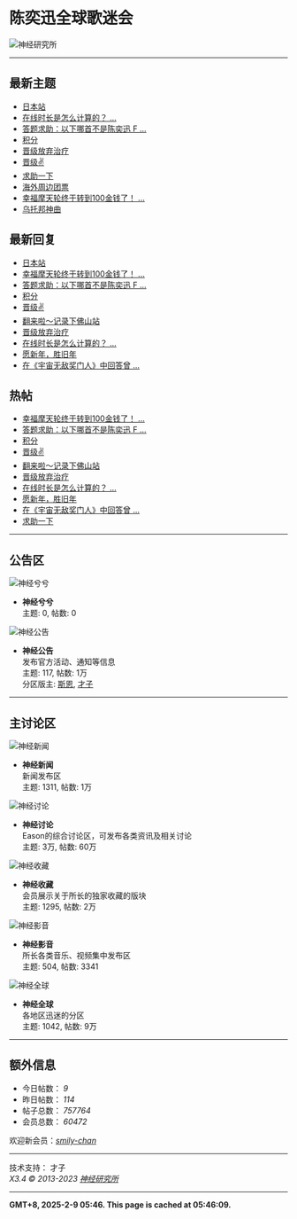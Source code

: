 # 陈奕迅全球歌迷会

![神经研究所](template/xinrui_iuni/images//logo.png)

---

## 最新主题

- [日本站](forum.php?mod=viewthread&tid=51489&extra=)
- [在线时长是怎么计算的？ ...](forum.php?mod=viewthread&tid=51488&extra=)
- [答题求助：以下哪首不是陈奕迅 F ...](forum.php?mod=viewthread&tid=51486&extra=)
- [积分](forum.php?mod=viewthread&tid=51485&extra=)
- [晋级放弃治疗](forum.php?mod=viewthread&tid=51484&extra=)
- [晋级✌](forum.php?mod=viewthread&tid=51483&extra=)
- [求助一下](forum.php?mod=viewthread&tid=51482&extra=)
- [海外周边团票](forum.php?mod=viewthread&tid=51481&extra=)
- [幸福摩天轮终于转到100金钱了！ ...](forum.php?mod=viewthread&tid=51480&extra=)
- [乌托邦神曲](forum.php?mod=viewthread&tid=51479&extra=)

## 最新回复

- [日本站](forum.php?mod=redirect&tid=51489&goto=lastpost#lastpost)
- [幸福摩天轮终于转到100金钱了！ ...](forum.php?mod=redirect&tid=51480&goto=lastpost#lastpost)
- [答题求助：以下哪首不是陈奕迅 F ...](forum.php?mod=redirect&tid=51486&goto=lastpost#lastpost)
- [积分](forum.php?mod=redirect&tid=51485&goto=lastpost#lastpost)
- [晋级✌](forum.php?mod=redirect&tid=51483&goto=lastpost#lastpost)
- [翻来啦～记录下佛山站](forum.php?mod=redirect&tid=51473&goto=lastpost#lastpost)
- [晋级放弃治疗](forum.php?mod=redirect&tid=51484&goto=lastpost#lastpost)
- [在线时长是怎么计算的？ ...](forum.php?mod=redirect&tid=51488&goto=lastpost#lastpost)
- [愿新年，胜旧年](forum.php?mod=redirect&tid=51438&goto=lastpost#lastpost)
- [在《宇宙无敌奖门人》中回答曾 ...](forum.php?mod=redirect&tid=51478&goto=lastpost#lastpost)

## 热帖

- [幸福摩天轮终于转到100金钱了！ ...](forum.php?mod=viewthread&tid=51480&extra=)
- [答题求助：以下哪首不是陈奕迅 F ...](forum.php?mod=viewthread&tid=51486&extra=)
- [积分](forum.php?mod=viewthread&tid=51485&extra=)
- [晋级✌](forum.php?mod=viewthread&tid=51483&extra=)
- [翻来啦～记录下佛山站](forum.php?mod=viewthread&tid=51473&extra=)
- [晋级放弃治疗](forum.php?mod=viewthread&tid=51484&extra=)
- [在线时长是怎么计算的？ ...](forum.php?mod=viewthread&tid=51488&extra=)
- [愿新年，胜旧年](forum.php?mod=viewthread&tid=51438&extra=)
- [在《宇宙无敌奖门人》中回答曾 ...](forum.php?mod=viewthread&tid=51478&extra=)
- [求助一下](forum.php?mod=viewthread&tid=51482&extra=)

---

## 公告区

![神经兮兮](data/attachment/common/images/eason/eason_s2.jpg)
- **神经兮兮**  
  主题: 0, 帖数: 0

![神经公告](data/attachment/common/images/eason/eason_s3.jpg)
- **神经公告**  
  发布官方活动、通知等信息  
  主题: 117, 帖数: 1万  
  分区版主: [斯恩](home.php?mod=space&username=675519468%40qq.com), [才子](home.php?mod=space&username=wkmgs%40qq.com)

---

## 主讨论区

![神经新闻](data/attachment/common/images/eason/eason_s1.jpg)
- **神经新闻**  
  新闻发布区  
  主题: 1311, 帖数: 1万

![神经讨论](data/attachment/common/images/eason/eason_s4.jpg)
- **神经讨论**  
  Eason的综合讨论区，可发布各类资讯及相关讨论  
  主题: 3万, 帖数: 60万

![神经收藏](data/attachment/common/images/eason/eason_s5.jpg)
- **神经收藏**  
  会员展示关于所长的独家收藏的版块  
  主题: 1295, 帖数: 2万

![神经影音](data/attachment/common/images/eason/eason_s7.jpg)
- **神经影音**  
  所长各类音乐、视频集中发布区  
  主题: 504, 帖数: 3341

![神经全球](data/attachment/common/images/eason/eason_s6.jpg)
- **神经全球**  
  各地区迅迷的分区  
  主题: 1042, 帖数: 9万

---

## 额外信息

- 今日帖数： _9_
- 昨日帖数： _114_
- 帖子总数： _757764_
- 会员总数： _60472_

欢迎新会员：_[smily-chan](home.php?mod=space&username=smily-chan)_

--- 

技术支持： 才子  
_X3.4 © 2013-2023 [神经研究所](https://www.easonfans.com/forum)_

---

**GMT+8, 2025-2-9 05:46. This page is cached at 05:46:09.**